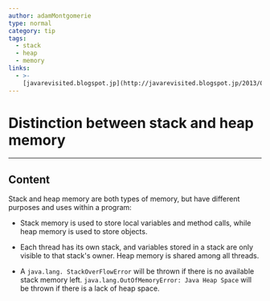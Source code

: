 ```yaml
---
author: adamMontgomerie
type: normal
category: tip
tags:
  - stack
  - heap
  - memory
links:
  - >-
    [javarevisited.blogspot.jp](http://javarevisited.blogspot.jp/2013/01/difference-between-stack-and-heap-java.html){website}
---
```


# Distinction between stack and heap memory


---

## Content

Stack and heap memory are both types of memory, but have different purposes and uses within a program:

- Stack memory is used to store local variables and method calls, while heap memory is used to store objects.

- Each thread has its own stack, and variables stored in a stack are only visible to that stack's owner. Heap memory is shared among all threads.

- A `java.lang.
  StackOverFlowError` will be thrown if there is no available stack memory left. `java.lang.OutOfMemoryError: Java Heap Space` will be thrown if there is a lack of heap space.
 
